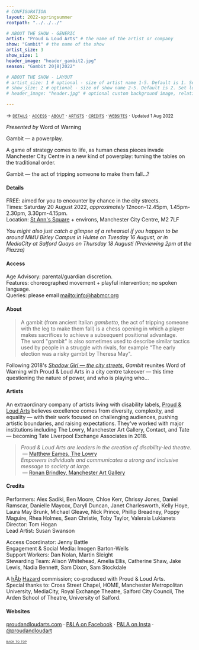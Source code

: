```yaml
---
# CONFIGURATION
layout: 2022-springsummer
rootpath: "../../../"

# ABOUT THE SHOW - GENERIC
artist: "Proud & Loud Arts" # the name of the artist or company
show: "Gambit" # the name of the show
artist_size: 3
show_size: 1
header_image: "header_gambit2.jpg"    
season: "Gambit 20|8|2022"

# ABOUT THE SHOW - LAYOUT
# artist_size: 1 # optional - size of artist name 1-5. Default is 1. Set longer names to lower values
# show_size: 2 # optional - size of show name 2-5. Default is 2. Set longer names to lower values
# header_image: "header.jpg" # optional custom background image, relative to current page

---
```

<span style='font-variant: small-caps'>→ [details](/current/2022-springsummer/gambit/#details) · [access](/current/2022-springsummer/gambit/#access) · [about](/current/2022-springsummer/gambit/#about) · [artists](/current/2022-springsummer/gambit/#artists) · [credits](/current/2022-springsummer/gambit/#credits) · [websites](/current/2022-springsummer/gambit/#websites)</span> · <small>Updated 1 Aug 2022</small>         
         
*Presented by* Word of Warning         
         
Gambit — a powerplay.        
        
A game of strategy comes to life, as human chess pieces invade Manchester City Centre in a new kind of powerplay: turning the tables on the traditional order.        
        
Gambit — the act of tripping someone to make them fall…?        
        
#### Details         
FREE: aimed for you to encounter by chance in the city streets.<br>Times: Saturday 20 August 2022, *approximately* 12noon-12.45pm, 1.45pm-2.30pm, 3.30pm-4.15pm.<br>Location: <a href="https://www.creativetourist.com/venue/st-anns-square" target="_blank">St Ann's Square</a> + environs, Manchester City Centre, M2 7LF        
         
*You might also just catch a glimpse of a rehearsal if you happen to be around MMU Birley Campus in Hulme on Tuesday 16 August, or in MediaCity at Salford Quays on Thursday 18 August! (Previewing 2pm at the Piazza)*        
         
#### Access         
Age Advisory: parental/guardian discretion.<br>Features: choreographed movement + playful intervention; no spoken language.<br>Queries: please email <mailto:info@habmcr.org>       
         
#### About         
>A gambit (from ancient Italian *gambetto*, the act of tripping someone with the leg to make them fall) is a chess opening in which a player makes sacrifices to achieve a subsequent positional advantage.<br>The word "gambit" is also sometimes used to describe similar tactics used by people in a struggle with rivals, for example "The early election was a risky gambit by Theresa May".        

Following 2018's [*Shadow Girl — the city streets*](/archive/2018-springsummer/hazardshadowgirl), *Gambit* reunites Word of Warning with Proud & Loud Arts in a city centre takeover — this time questioning the nature of power, and who is playing who…       
         
#### Artists        
An extraordinary company of artists living with disability labels, <a href="https://proudandloudarts.com" target="_blank">Proud & Loud Arts</a> believes excellence comes from diversity, complexity, and equality — with their work focused on challenging audiences, pushing artistic boundaries, and raising expectations. They've worked with major institutions including The Lowry, Manchester Art Gallery, Contact, and Tate — becoming Tate Liverpool Exchange Associates in 2018.       
        
>*Proud & Loud Arts are leaders in the creation of disability-led theatre.*<br>&nbsp;— <a href="https://proudandloudarts.com/tag/the-lowry" target="_blank">Matthew Eames, The Lowry</a><br>*Empowers individuals and communicates a strong and inclusive message to society at large.*<br>&nbsp;— <a href="https://manchesterartgallery.org/?s=proud+loud+arts" target="_blank">Ronan Brindley, Manchester Art Gallery</a>        
       
#### Credits        
Performers: Alex Sadiki, Ben Moore, Chloe Kerr, Chrissy Jones, Daniel Ramscar, Danielle Maycox, Daryll Duncan, Janet Charlesworth, Kelly Hoye, Laura May Brunk, Michael Gleave, Nick Prince, Phillip Breadney, Poppy Maguire, Rhea Holmes, Sean Christie, Toby Taylor, Valeraia Lukianets<br>Director: Tom Hogan<br>Lead Artist: Susan Swanson        
        
Access Coordinator: Jenny Battle<br>Engagement & Social Media: Imogen Barton-Wells<br>Support Workers: Dan Nolan, Martin Sleight<br>Stewarding Team: Alison Whitehead, Amelia Ellis, Catherine Shaw, Jake Lewis, Nadia Bennett, Sam Dixon, Sam Stockdale        
        

A [hÅb](/hab) [Hazard](/hab/hazard) commission; co-produced with Proud & Loud Arts.<br>Special thanks to: Cross Street Chapel, HOME, Manchester Metropolitan University, MediaCity, Royal Exchange Theatre, Salford City Council, The Arden School of Theatre, University of Salford.         
         
#### Websites          
<a href="https://proudandloudarts.com" target="_blank">proudandloudarts.com</a> · <a href="https://www.facebook.com/proudandloudarts" target="_blank">P&LA on Facebook</a> · <a href="https://www.instagram.com/proudandloudart" target="_blank">P&LA on Insta</a> · <a href="https://twitter.com/proudandloudart" target="_blank">@proudandloudart</a>        
        
<small><span style='font-variant: small-caps'>[back to top](/current/2022-springsummer/gambit)</span></small>
